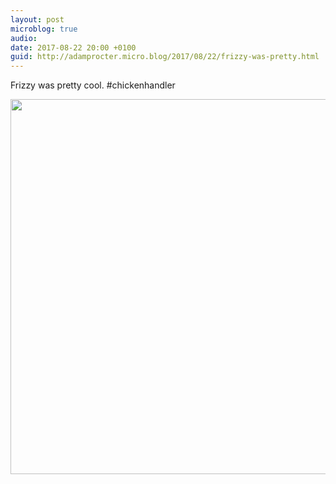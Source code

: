 ```yaml
---
layout: post
microblog: true
audio: 
date: 2017-08-22 20:00 +0100
guid: http://adamprocter.micro.blog/2017/08/22/frizzy-was-pretty.html
---
```

Frizzy was pretty cool. #chickenhandler

<img src="http://discursive.adamprocter.co.uk/uploads/2017/aac0d99851.jpg" width="600" height="600" />
